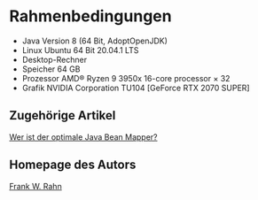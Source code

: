 # Rahmenbedingungen

* Java Version 8 (64 Bit, AdoptOpenJDK)
* Linux Ubuntu 64 Bit 20.04.1 LTS
* Desktop-Rechner
* Speicher 64 GB
* Prozessor AMD® Ryzen 9 3950x 16-core processor × 32 
* Grafik NVIDIA Corporation TU104 [GeForce RTX 2070 SUPER]

## Zugehörige Artikel
[Wer ist der optimale Java Bean Mapper?](https://www.frank-rahn.de/java-bean-mapper/?utm_source=github&utm_medium=readme&utm_campaign=performance&utm_content=bean-mapper-test-docs-jdk8-11)

## Homepage des Autors
[Frank W. Rahn](https://www.frank-rahn.de/?utm_source=github&utm_medium=readme&utm_campaign=performance&utm_content=bean-mapper-test-docs-jdk8-11)